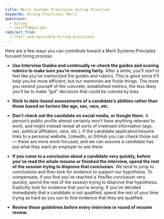 ```yaml
---
title: Merit Systems Principles Hiring Practices
keywords: Hiring Practices, Merit 
questions:
  - hiring
  - joinTTS@gsa.gov
redirect_from:
  - /fair-and-equitable-hiring-practices/
---
```




Here are a few ways you can contribute toward a Merit Systems Principles focused hiring process:

- **Use Interview Guides and continually re-check the guides and scoring rubrics
  to make sure you’re reviewing fairly.** After a while, you’ll start to feel
  like you’ve memorized the guides and rubrics. This is good since it’ll help
  you be more efficient, but our memories are fickle things. The more you remind
  yourself of the concrete, established metrics, the less likely you’ll be to
  make “gut” decisions that could be colored by bias.

- **Stick to data-based assessments of a candidate’s abilities rather than those
  based on factors like age, sex, race, etc.**

- **Don’t check out the candidate on social media, or Google them.** A person’s
  public profile almost certainly won’t have anything relevant to work, and
  might instead reveal all sorts of irrelevant information (age, sex,
  political affiliation, race, etc.). If the candidate application/resume links
  to a personal website, LinkedIn, or GitHub you can check those out — these are
  more work-focused, and we can assume a candidate has put what they want an
  employer to see there.

- **If you come to a conclusion about a candidate very quickly, before you’ve
  read the whole resume or finished the interview, spend the rest of the session
  trying to disprove that conclusion.**  We tend to jump to conclusions and then
  look for evidence to support our hypothesis. To compensate, if you find you’ve
  reached a Yes/No conclusion very quickly, spend the rest of the session trying
  to disprove that hypothesis. Explicitly look for evidence that you’re wrong.
  If you’ve decided immediately that a candidate is not qualified, spend the
  rest of your time trying as hard as you can to find evidence that they are
  qualified.

- **Review these guidelines before every interview or round of resume review.**

